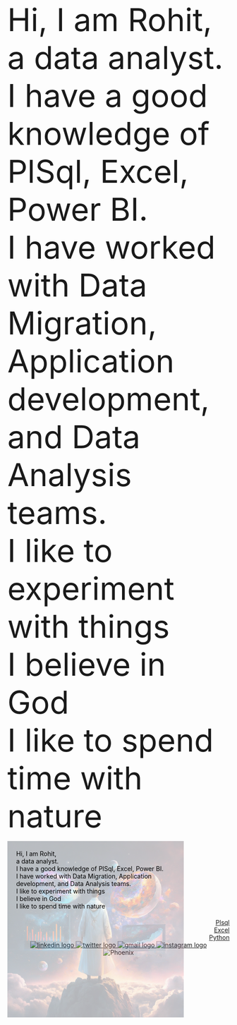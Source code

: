 <span style="font-size:5.1em;">Hi, I am Rohit,<br> a data analyst.<br> I have a good knowledge of PlSql, Excel, Power BI.<br>I have worked with Data Migration, Application development, and Data Analysis teams.<br>I like to experiment with things <br> I believe in God <br> I like to spend time with nature</span>

<div align="left" style="position: relative; width: 400px; height: auto;">
  <img src="https://github.com/roh-bab/roh-bab/blob/main/RohitAi.jpeg" style="width: 100%; height: auto; opacity: 0.3; position: absolute; top: 0; left: 0;" alt="Rohit" />
  <div style="position: relative; z-index: 1; padding: 20px; color: black;">
    Hi, I am Rohit,<br> 
    a data analyst.<br> 
    I have a good knowledge of PlSql, Excel, Power BI.<br>
    I have worked with Data Migration, Application development, and Data Analysis teams.<br>
    I like to experiment with things <br> 
    I believe in God <br> 
    I like to spend time with nature
  </div>
</div>

<div align="right">
  <a href="https://github.com/roh-bab/SQL-PLSQL">Plsql</a><br>
  <a href="https://github.com/roh-bab/excel">Excel</a><br>
  <a href="https://github.com/roh-bab/Data-Analysis-using-python">Python</a>
</div>

<div align="center">
  <a href="https://www.linkedin.com/in/rohit-babu-6104ba148/" target="_blank">
    <img src="https://raw.githubusercontent.com/maurodesouza/profile-readme-generator/master/src/assets/icons/social/linkedin/default.svg" width="52" height="40" alt="linkedin logo" />
  </a>
  <a href="https://x.com/RohitBa15992166" target="_blank">
    <img src="https://raw.githubusercontent.com/maurodesouza/profile-readme-generator/master/src/assets/icons/social/twitter/default.svg" width="52" height="40" alt="twitter logo" />
  </a>
  <a href="mailto:rohitbabu369@gmail.com" target="_blank">
    <img src="https://raw.githubusercontent.com/maurodesouza/profile-readme-generator/master/src/assets/icons/social/gmail/default.svg" width="52" height="40" alt="gmail logo" />
  </a>
  <a href="https://www.instagram.com/rohit.babu.1/" target="_blank">
    <img src="https://raw.githubusercontent.com/maurodesouza/profile-readme-generator/master/src/assets/icons/social/instagram/default.svg" width="52" height="40" alt="instagram logo" />
  </a>
</div>

<div align="center">
  <img src="https://i.pinimg.com/originals/87/df/db/87dfdbf8931c080719a61bf133449ae1.gif" alt="Phoenix" />
</div>
